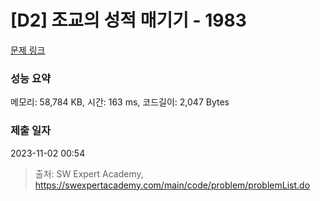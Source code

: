 # [D2] 조교의 성적 매기기 - 1983 

[문제 링크](https://swexpertacademy.com/main/code/problem/problemDetail.do?contestProbId=AV5PwGK6AcIDFAUq) 

### 성능 요약

메모리: 58,784 KB, 시간: 163 ms, 코드길이: 2,047 Bytes

### 제출 일자

2023-11-02 00:54



> 출처: SW Expert Academy, https://swexpertacademy.com/main/code/problem/problemList.do